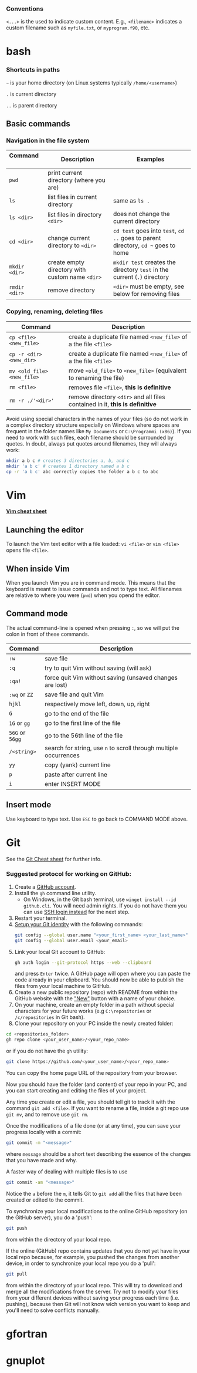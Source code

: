 ### Conventions

`<...>` is the used to indicate custom content. E.g., `<filename>` indicates
a custom filename such as `myfile.txt`, or `myprogram.f90`, etc.

# bash

### Shortcuts in paths

`~` is your home directory (on Linux systems typically
`/home/<username>`)

`.` is current directory

`..` is parent directory

## Basic commands

### Navigation in the file system

<!-- these &nbsp;s are for a larger column -->
| Command &nbsp; &nbsp; &nbsp; &nbsp; | Description | Examples
-----------------|-------------|---------
`pwd` | print current directory (where you are) |
`ls` | list files in current directory | same as `ls .`
`ls <dir>` | list files in directory `<dir>` | does not change the current directory
`cd <dir>` | change current directory to `<dir>` | `cd test` goes into `test`, `cd ..` goes to parent directory, `cd ~` goes to home
`mkdir <dir>` | create empty directory with custom name `<dir>` | `mkdir test` creates the directory `test` in the current (`.`) directory
`rmdir <dir>` | remove directory | `<dir>` must be empty, see below for removing files

### Copying, renaming, deleting files

Command | Description
--------|-------------
`cp <file> <new_file>` | create a duplicate file named `<new_file>` of a the file `<file>`
`cp -r <dir> <new_dir>` | create a duplicate file named `<new_file>` of a the file `<file>`
`mv <old_file> <new_file>` | move `<old_file>` to `<new_file>` (equivalent to renaming the file)
`rm <file>` | removes file `<file>`, **this is definitive**
`rm -r ./'<dir>'` | remove directory `<dir>` and all files contained in it, **this is definitive**

Avoid using special characters in the names of your files
(so do not work in a complex directory structure especially on Windows where spaces are
frequent in the folder names like `My Documents` or `C:\Programmi (x86)`).
If you need to work with such files, each filename should be surrounded by quotes.
In doubt, always put quotes around filenames, they will always work:
```bash
mkdir a b c # creates 3 directories a, b, and c
mkdir 'a b c' # creates 1 directory named a b c
cp -r 'a b c' abc correctly copies the folder a b c to abc
```

# Vim

**[Vim cheat sheet](https://vim.rtorr.com/)**

## Launching the editor

To launch the Vim text editor with a file loaded: `vi <file>` or `vim <file>` opens file `<file>`.

## When inside Vim

When you launch Vim you are in command mode. This means that the
keyboard is meant to issue commands and not to type text.
All filenames are relative to where you were (`pwd`) when you
opend the editor.

## Command mode

The actual command-line is opened when pressing `:`, so we will put the colon in front of these commands.

Command | Description
--------|-------------
`:w` | save file
`:q` | try to quit Vim without saving (will ask)
`:qa!` | force quit Vim without saving (unsaved changes are lost)
`:wq` or `ZZ` | save file and quit Vim
`hjkl` | respectively move left, down, up, right
`G` | go to the end of the file
`1G` or `gg` | go to the first line of the file
`56G` or `56gg` | go to the 56th line of the file
`/<string>` | search for string, use `n` to scroll through multiple occurrences
`yy` | copy (yank) current line
`p` | paste after current line
`i` | enter INSERT MODE

## Insert mode

Use keyboard to type text. Use `ESC` to go back to COMMAND MODE above.

# Git

See the [Git Cheat sheet](https://git-scm.com/cheat-sheet) for further info.

### Suggested protocol for working on GitHub:

1. Create a [GitHub account](https://github.com/signup).
2. Install the `gh` command line utility.
   * On Windows, in the Git bash terminal, use `winget install --id github.cli`.
     You will need admin rights. If you do not have them you can use
     [SSH login instead](https://docs.github.com/en/authentication/keeping-your-account-and-data-secure/about-authentication-to-github#ssh)
     for the next step.
3. Restart your terminal.
4. [Setup your Git identity](https://git-scm.com/book/en/v2/Getting-Started-First-Time-Git-Setup)
   with the following commands:
   ```bash
   git config --global user.name "<your_first_name> <your_last_name>"
   git config --global user.email <your_email>
   ```
3. Link your local Git account to GitHub:
   ```bash
   gh auth login --git-protocol https --web --clipboard
   ```
   and press `Enter` twice. A GitHub page will open where you can paste the code already in your clipboard.
   You should now be able to publish the files from your local machine to GitHub.
5. Create a new public repository (repo) with README from within the GitHub website
   with the ["New"](https://github.com/new) button with a name of your choice.
6. On your machine, create an empty folder in a path without special characters for your future works
(e.g `C:\repositories` or `/c/repositories` in Git bash).
7. Clone your repository on your PC inside the newly created folder:
```bash
cd <repositories_folder>
gh repo clone <your_user_name>/<your_repo_name>
```
or if you do not have the `gh` utility:
```bash
git clone https://github.com/<your_user_name>/<your_repo_name>
```
You can copy the home page URL of the repository from your browser.

Now you should have the folder (and content) of your repo in your PC,
and you can start creating and editing the files of your project.

Any time you create or edit a file, you should tell git to track it with the
command `git add <file>`. If you want to rename a file, inside a git
repo use `git mv`, and to remove use `git rm`.

Once the modifications of a file done (or at any time), you can save your
progress locally with a commit:
```bash
git commit -m "<message>"
```
where `message` should be a short text describing the essence of the changes
that you have made and why.

A faster way of dealing with multiple files is to use
```bash
git commit -am "<message>"
```
Notice the `a` before the `m`, it tells Git to `git add` all the files that
have been created or edited to the commit.

To synchronize your local modifications to the online GitHub repository
(on the GitHub server), you do a 'push':
```bash
git push
```
from within the directory of your local repo.

If the online (GitHub) repo contains updates that you do not yet have in
your local repo because, for example, you pushed the changes from
another device, in order to synchronize your local repo you do a 'pull':
```bash
git pull
```
from within the directory of your local repo. This will try to download
and merge all the modifications from the server. Try not to modify your
files from your different devices without saving your progress each time
(i.e. pushing), because then Git will not know wich version you want to
keep and you'll need to solve conflicts manually.


# gfortran

# gnuplot
